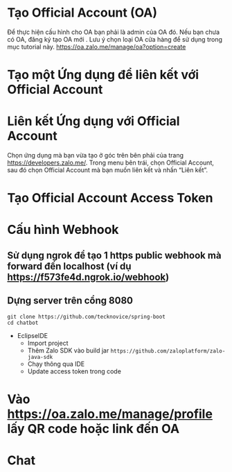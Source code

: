 
# Tạo Official Account (OA)

Để thực hiện cấu hình cho OA bạn phải là admin của OA đó. Nếu bạn chưa có OA, đăng ký tạo OA mới . Lưu ý chọn loại OA cửa hàng để sử dụng trong mục tutorial này. https://oa.zalo.me/manage/oa?option=create
# Tạo một Ứng dụng để liên kết với Official Account
# Liên kết Ứng dụng với Official Account

Chọn ứng dụng mà bạn vừa tạo ở góc trên bên phải của trang https://developers.zalo.me/.
Trong menu bên trái, chọn Official Account, sau đó chọn Official Account mà bạn muốn liên kết và nhấn “Liên kết”.

# Tạo Official Account Access Token
# Cấu hình Webhook
## Sử dụng ngrok để tạo 1 https public webhook mà forward đến localhost (ví dụ https://f573fe4d.ngrok.io/webhook)
## Dựng server trên cổng 8080

```
git clone https://github.com/tecknovice/spring-boot
cd chatbot
```
* EclipseIDE
  * Import project
  * Thêm Zalo SDK vào build jar
     ```https://github.com/zaloplatform/zalo-java-sdk```
  * Chạy thông qua IDE
  * Update access token trong code
# Vào https://oa.zalo.me/manage/profile lấy QR code hoặc link đến OA
# Chat
